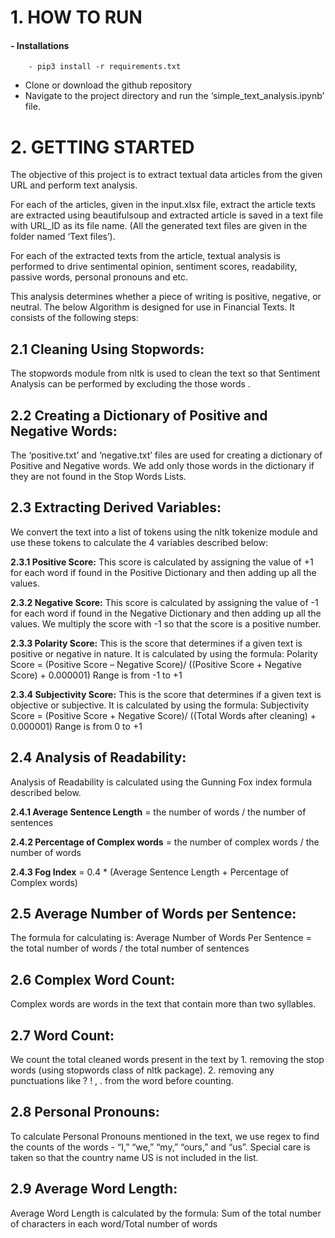 # 1. HOW TO RUN
#### - Installations
        - pip3 install -r requirements.txt
* Clone or download the github repository 
* Navigate to the project directory and run the ‘simple_text_analysis.ipynb’ file.

# 2. GETTING STARTED

The objective of this project is to extract textual data articles from the given URL and perform text analysis. 

For each of the articles, given in the input.xlsx file, extract the
article texts are extracted using beautifulsoup and extracted article is saved in a text file with URL_ID as its file name. (All the generated text files are given in the folder named ‘Text files’).

For each of the extracted texts from the article, textual analysis is performed to drive
sentimental opinion, sentiment scores, readability, passive words,
personal pronouns and etc.

This analysis determines whether a piece of writing is positive, negative, or neutral. The below Algorithm is designed for use in Financial Texts. It consists of the following
steps:

## 2.1 Cleaning Using Stopwords: 
The stopwords module from nltk is used to clean the text so that Sentiment Analysis can be performed by excluding the those words .
## 2.2 Creating a Dictionary of Positive and Negative Words:
The ‘positive.txt’ and ‘negative.txt’ files are used for creating a dictionary of Positive and Negative words. We add only those words in the dictionary if they are not found in the Stop Words Lists.
## 2.3 Extracting Derived Variables:
We convert the text into a list of tokens using the nltk tokenize module and use these tokens to calculate the 4 variables described below:

**2.3.1 Positive Score:** This score is calculated by assigning the value of +1 for each word if found in the Positive Dictionary and then adding up all the
values.

**2.3.2 Negative Score:** This score is calculated by assigning the value of -1 for each word
if found in the Negative Dictionary and then adding up all the
values. We multiply the score with -1 so that the score is a positive
number.

**2.3.3 Polarity Score:** This is the score that determines if a given text is positive or
negative in nature. It is calculated by using the formula:
Polarity Score = (Positive Score – Negative Score)/ ((Positive Score + Negative Score) + 0.000001)
Range is from -1 to +1

**2.3.4 Subjectivity Score:** This is the score that determines if a given text is objective or
subjective. It is calculated by using the formula:
Subjectivity Score = (Positive Score + Negative Score)/ ((Total Words after cleaning) + 0.000001)
Range is from 0 to +1

## 2.4 Analysis of Readability:
Analysis of Readability is calculated using the Gunning Fox index formula
described below.

**2.4.1 Average Sentence Length** = the number of words / the number of sentences

**2.4.2 Percentage of Complex words** = the number of complex words / the number of words

**2.4.3 Fog Index** = 0.4 * (Average Sentence Length + Percentage of Complex words)

## 2.5 Average Number of Words per Sentence:
The formula for calculating is:
Average Number of Words Per Sentence = the total number of words / the total number of sentences

## 2.6 Complex Word Count:
Complex words are words in the text that contain more than two syllables.

## 2.7 Word Count:
We count the total cleaned words present in the text by 
    1. removing the stop words (using stopwords class of nltk package).
    2. removing any punctuations like ? ! , . from the word before counting.

## 2.8 Personal Pronouns: 
To calculate Personal Pronouns mentioned in the text, we use regex to find the counts of the words - “I,” “we,” “my,” “ours,” and “us”. Special care is taken so that the country name US is not included in the list.

## 2.9 Average Word Length:
Average Word Length is calculated by the formula: Sum of the total number of characters in each word/Total number of words
